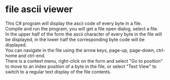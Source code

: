# file ascii viewer
This C# program will display the ascii code of every byte in a file.  
Compile and run the program, you will get a file open dialog, select a file.  
In the upper half of the form the ascii character of every byte in the file will be displayed, in the lower half the corresponding byte code will be displayed.  
You can navigate in the file using the arrow keys, page-up, page-down, ctrl-home and ctrl-end.  
There is a context menu, right-click on the form and select "Go to position" to move to an index position of a byte in the file, or select "Text View" to switch to a regular text display of the file contents.